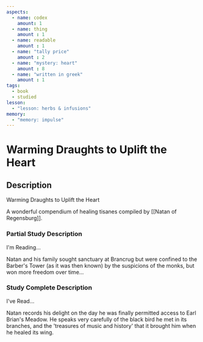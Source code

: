 ```yaml
---
aspects: 
  - name: codex
    amount: 1
  - name: thing
    amount : 1
  - name: readable
    amount : 1
  - name: "tally price"
    amount : 2
  - name: "mystery: heart"
    amount : 8
  - name: "written in greek"
    amount : 1
tags:
  - book
  - studied
lesson:
  - "lesson: herbs & infusions"
memory:
  - "memory: impulse"
---
```


# Warming Draughts to Uplift the Heart

## Description
Warming Draughts to Uplift the Heart

A wonderful compendium of healing tisanes compiled by [[Natan of Regensburg]].
### Partial Study Description
I'm Reading...

Natan and his family sought sanctuary at Brancrug but were confined to the Barber's Tower (as it was then known) by the suspicions of the monks, but won more freedom over time…
### Study Complete Description
I've Read...

Natan records his delight on the day he was finally permitted access to Earl Brian's Meadow. He speaks very carefully of the black bird he met in its branches, and the 'treasures of music and history' that it brought him when he healed its wing.